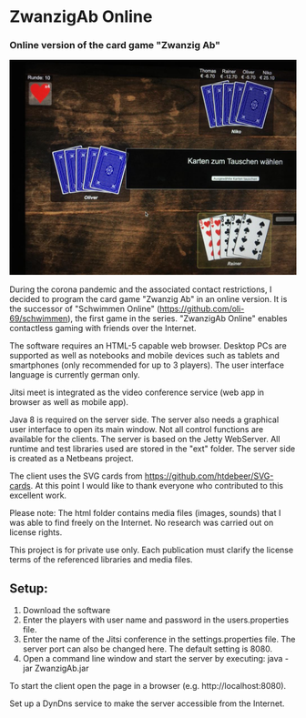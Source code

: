 # ZwanzigAb Online
### Online version of the card game "Zwanzig Ab"

![Preview Image](/ext/preview.jpeg)

During the corona pandemic and the associated contact restrictions, I decided to program the card game "Zwanzig Ab" in an online version. It is the successor of "Schwimmen Online" (https://github.com/oli-69/schwimmen), the first game in the series. "ZwanzigAb Online" enables contactless gaming with friends over the Internet.

The software requires an HTML-5 capable web browser. Desktop PCs are supported as well as notebooks and mobile devices such as tablets and smartphones (only recommended for up to 3 players). The user interface language is currently german only.

Jitsi meet is integrated as the video conference service (web app in browser as well as mobile app).

Java 8 is required on the server side. The server also needs a graphical user interface to open its main window. Not all control functions are available for the clients.
The server is based on the Jetty WebServer. All runtime and test libraries used are stored in the "ext" folder. The server side is created as a Netbeans project.

The client uses the SVG cards from https://github.com/htdebeer/SVG-cards. At this point I would like to thank everyone who contributed to this excellent work.

Please note: The html folder contains media files (images, sounds) that I was able to find freely on the Internet. No research was carried out on license rights.

This project is for private use only. Each publication must clarify the license terms of the referenced libraries and media files.

## Setup:
1. Download the software
2. Enter the players with user name and password in the users.properties file.
3. Enter the name of the Jitsi conference in the settings.properties file. The server port can also be changed here. The default setting is 8080.
4. Open a command line window and start the server by executing: java -jar ZwanzigAb.jar

To start the client open the page in a browser (e.g. http://localhost:8080).

Set up a DynDns service to make the server accessible from the Internet.

